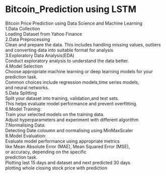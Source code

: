 # Bitcoin_Prediction using LSTM
Bitcoin  Price Prediction using Data Science and Machine Learning<br>
1.Data Collection<br>
Loading Dataset from Yahoo Finance<br>
2.Data Preprocessing<br>
  Clean and prepare the data.  This includes handling missing values, outliers 
   and converting data into suitable format  for analysis<br>
3.Exploratory Data Analysis(EDA)<br>
 Conduct exploratory analysis to understand the data better.<br>
4.Model Selection<br>
 Choose appropriate machine learning or deep learning models for your<br>
 prediction task.<br>
 Common choices include  regression models,time series models,<br>
 and neural networks.<br>
5.Data Splitting<br>
 Split your dataset into training, validation,and test sets.<br>
 This helps evaluate model performance and prevent overfitting.<br>
6.Model Training: <br>
  Train your selected models on the training data.<br> 
  Adjust hyperparameters and experiment with different algorithm<br>
7.Normalising Data:<br>
  Detecting Date coloumn and normalising using MinMaxScaler<br>
8.Model Evaluation:<br>
  Evaluate model performance using appropriate metrics<br>
 like Mean Absolute Error (MAE),  Mean Squared Error (MSE), <br>
 or accuracy, depending on the specific <br>
 prediction task.<br>
 Plotting last 15 days and dataset and next predicted 30 days<br>
 plotting whole closing stock price with prediction
